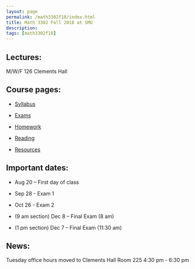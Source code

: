 ```yaml
---
layout: page
permalink: /math3302f18/index.html
title: Math 3302 Fall 2018 at SMU
description: 
tags: [math3302f18]
---
```



## Lectures: 

M/W/F 126 Clements Hall


## Course pages:

* <a href="/assets/math3302_syll.pdf">Syllabus</a>

* <a href="/math3302f18/exams/index.html">Exams</a>

* <a href="/math3302f18/homework/index.html">Homework</a>

* <a href="/math3302f18/reading/index.html">Reading</a>

* <a href="/math3302f18/resources/index.html">Resources</a>

## Important dates:

* Aug 20 – First day of class

* Sep 28 - Exam 1 

* Oct 26 - Exam 2 

* (9 am section) Dec 8 – Final Exam (8 am)

* (1 pm section) Dec 7 – Final Exam (11:30 am)

## News:

Tuesday office hours moved to Clements Hall Room 225 4:30 pm - 6:30 pm






